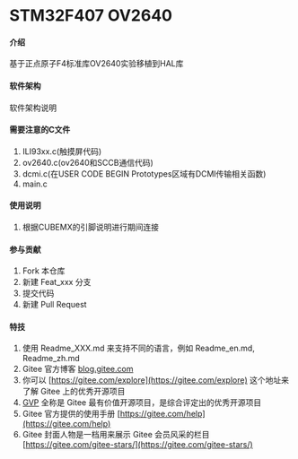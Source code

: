 # STM32F407 OV2640

#### 介绍
基于正点原子F4标准库OV2640实验移植到HAL库

#### 软件架构
软件架构说明


#### 需要注意的C文件

1.  ILI93xx.c(触摸屏代码)
2.  ov2640.c(ov2640和SCCB通信代码)
3.  dcmi.c(在USER CODE BEGIN Prototypes区域有DCMI传输相关函数)
4.  main.c

#### 使用说明

1.  根据CUBEMX的引脚说明进行期间连接

#### 参与贡献

1.  Fork 本仓库
2.  新建 Feat_xxx 分支
3.  提交代码
4.  新建 Pull Request


#### 特技

1.  使用 Readme\_XXX.md 来支持不同的语言，例如 Readme\_en.md, Readme\_zh.md
2.  Gitee 官方博客 [blog.gitee.com](https://blog.gitee.com)
3.  你可以 [https://gitee.com/explore](https://gitee.com/explore) 这个地址来了解 Gitee 上的优秀开源项目
4.  [GVP](https://gitee.com/gvp) 全称是 Gitee 最有价值开源项目，是综合评定出的优秀开源项目
5.  Gitee 官方提供的使用手册 [https://gitee.com/help](https://gitee.com/help)
6.  Gitee 封面人物是一档用来展示 Gitee 会员风采的栏目 [https://gitee.com/gitee-stars/](https://gitee.com/gitee-stars/)
